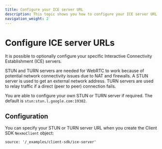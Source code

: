 ```yaml
---
title: Configure your ICE server URL
description: This topic shows you how to configure your ICE server URL.
navigation_weight: 2
---
```


# Configure ICE server URLs

It is possible to optionally configure your specific Interactive Connectivity Establishment (ICE) servers.

STUN and TURN servers are needed for WebRTC to work because of potential network connectivity issues due to NAT and firewalls. A STUN server is used to get an external network address. TURN servers are used to relay traffic if a direct (peer to peer) connection fails.

You are able to configure your own STUN or TURN server if required. The default is `stun:stun.l.google.com:19302`.

## Configuration

You can specify your STUN or TURN server URL when you create the Client SDK `NexmoClient` object:

```tabbed_content
source: '/_examples/client-sdk/ice-server'
```
